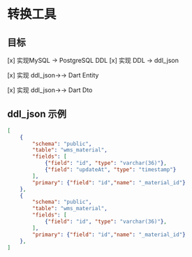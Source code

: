 # 转换工具

## 目标

[x] 实现MySQL -> PostgreSQL DDL
[x] 实现 DDL  -> ddl_json

[x] 实现 ddl_json->-> Dart Entity

[x] 实现 ddl_json->-> Dart Dto

## ddl_json 示例

```json
[
    {
        "schema": "public",
        "table": "wms_material",
        "fields": [
            {"field": "id", "type": "varchar(36)"},
            {"field": "updateAt", "type": "timestamp"}
        ],
        "primary": {"field": "id","name": "_material_id"}
    },
    {
        "schema": "public",
        "table": "wms_material",
        "fields": [
            {"field": "id", "type": "varchar(36)"},
        ],
        "primary": {"field": "id","name": "_material_id"}
    },
]
```